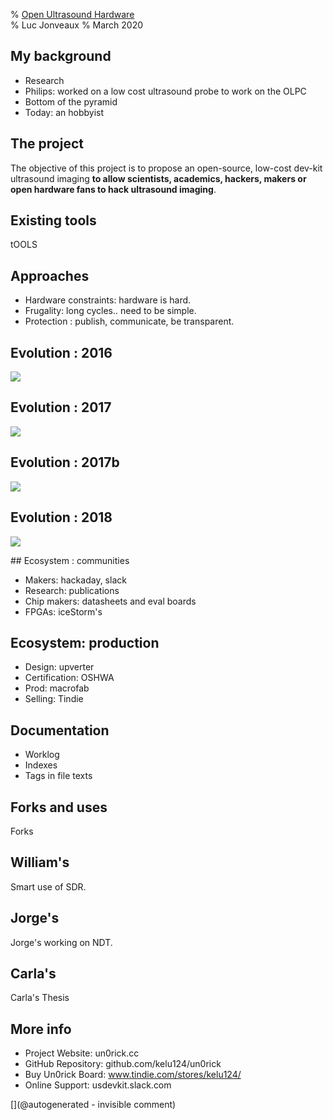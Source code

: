% [Open Ultrasound Hardware](http://kelu124.github.io/echomods/ppt_openconf)	
% Luc Jonveaux 
% March 2020


## My background

* Research
* Philips: worked on a low cost ultrasound probe to work on the OLPC 
* Bottom of the pyramid 
* Today: an hobbyist

## The project

The objective of this project is to propose an open-source, low-cost dev-kit ultrasound imaging __to allow scientists, academics, hackers, makers or open hardware fans to hack ultrasound imaging__.

## Existing tools

tOOLS

## Approaches

* Hardware constraints: hardware is hard.
* Frugality: long cycles.. need to be simple.
* Protection : publish, communicate, be transparent.

## Evolution : 2016

![](https://raw.githubusercontent.com/kelu124/echomods/master/include/20160814/IMG_3430.png)

## Evolution : 2017


![](https://github.com/kelu124/echomods/blob/master/elmo/data/arduino/setup.png) 

## Evolution : 2017b

![](https://raw.githubusercontent.com/kelu124/bomanz/master/offset/20170430_172456.jpg)


## Evolution : 2018

![](https://raw.githubusercontent.com/kelu124/echomods/master/matty/20180224b/images/IMG_20180224_195210.jpg)



## Ecosystem : communities

* Makers: hackaday, slack
* Research: publications
* Chip makers: datasheets and eval boards
* FPGAs: iceStorm's

## Ecosystem: production

* Design: upverter
* Certification: OSHWA
* Prod: macrofab
* Selling: Tindie

## Documentation

* Worklog
* Indexes
* Tags in file texts

## Forks and uses

Forks

## William's

Smart use of SDR.

## Jorge's

Jorge's working on NDT.

## Carla's

Carla's Thesis

## More info

* Project Website: un0rick.cc
* GitHub Repository: github.com/kelu124/un0rick
* Buy Un0rick Board: www.tindie.com/stores/kelu124/
* Online Support: usdevkit.slack.com




[](@autogenerated - invisible comment)